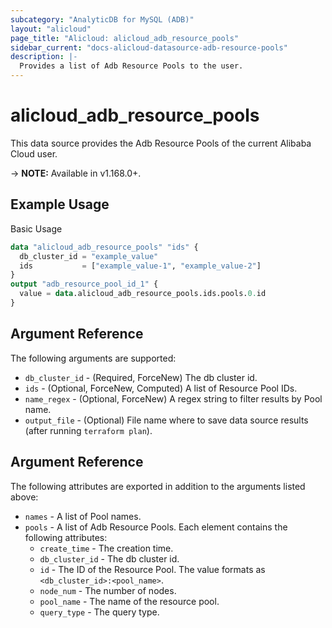 ```yaml
---
subcategory: "AnalyticDB for MySQL (ADB)"
layout: "alicloud"
page_title: "Alicloud: alicloud_adb_resource_pools"
sidebar_current: "docs-alicloud-datasource-adb-resource-pools"
description: |-
  Provides a list of Adb Resource Pools to the user.
---
```


# alicloud\_adb\_resource\_pools

This data source provides the Adb Resource Pools of the current Alibaba Cloud user.

-> **NOTE:** Available in v1.168.0+.

## Example Usage

Basic Usage

```terraform
data "alicloud_adb_resource_pools" "ids" {
  db_cluster_id = "example_value"
  ids           = ["example_value-1", "example_value-2"]
}
output "adb_resource_pool_id_1" {
  value = data.alicloud_adb_resource_pools.ids.pools.0.id
}
```

## Argument Reference

The following arguments are supported:

* `db_cluster_id` - (Required, ForceNew) The db cluster id.
* `ids` - (Optional, ForceNew, Computed)  A list of Resource Pool IDs.
* `name_regex` - (Optional, ForceNew) A regex string to filter results by Pool name.
* `output_file` - (Optional) File name where to save data source results (after running `terraform plan`).

## Argument Reference

The following attributes are exported in addition to the arguments listed above:

* `names` - A list of Pool names.
* `pools` - A list of Adb Resource Pools. Each element contains the following attributes:
	* `create_time` - The creation time.
	* `db_cluster_id` - The db cluster id.
	* `id` - The ID of the Resource Pool. The value formats as `<db_cluster_id>:<pool_name>`.
	* `node_num` - The number of nodes. 
	* `pool_name` - The name of the resource pool.
	* `query_type` - The query type.